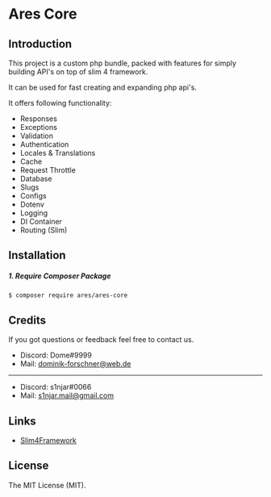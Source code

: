 Ares Core
=========

## Introduction
This project is a custom php bundle, packed with features
for simply building API's on top of slim 4 framework.

It can be used for fast creating and expanding php api's.

It offers following functionality:
- Responses
- Exceptions
- Validation
- Authentication
- Locales & Translations
- Cache
- Request Throttle
- Database
- Slugs
- Configs
- Dotenv
- Logging
- DI Container
- Routing (Slim)

## Installation

##### 1. Require Composer Package
```console
$ composer require ares/ares-core
```

## Credits
If you got questions or feedback feel free to contact us.

- Discord: Dome#9999
- Mail: dominik-forschner@web.de
----------------------------------
- Discord: s1njar#0066
- Mail: s1njar.mail@gmail.com

## Links

- [Slim4Framework](https://www.slimframework.com/docs/v4/)

## License

The MIT License (MIT).
